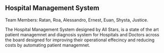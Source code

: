 ## Hospital Management System
Team Members: 
Ratan, 
Roa, 
Alessandro, 
Ernest, 
Euan, 
Shysta, 
Justice.

The Hospital Management System designed by All Stars, is a state of the art patient managemnet and diagnosis system for Hospitals and Doctors across the board designed for improving their operational effecincy and reducing costs by automating patient managemnet. 

